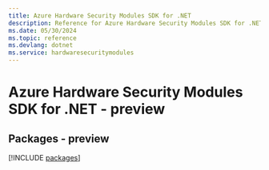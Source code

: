 ```yaml
---
title: Azure Hardware Security Modules SDK for .NET
description: Reference for Azure Hardware Security Modules SDK for .NET
ms.date: 05/30/2024
ms.topic: reference
ms.devlang: dotnet
ms.service: hardwaresecuritymodules
---
```

# Azure Hardware Security Modules SDK for .NET - preview
## Packages - preview
[!INCLUDE [packages](hardware-security-modules-index.md)]